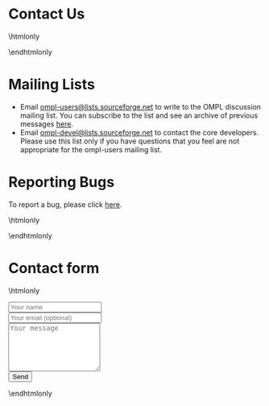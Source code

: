 # Contact Us

\htmlonly<div class="row"><div class="col-md-6 col-sm-6">\endhtmlonly
# Mailing Lists

 - Email ompl-users@lists.sourceforge.net to write to the OMPL discussion mailing list. You can subscribe to the list and see an archive of previous messages [here](https://lists.sourceforge.net/lists/listinfo/ompl-users).
 - Email ompl-devel@lists.sourceforge.net to contact the core developers. Please use this list only if you have questions that you feel are not appropriate for the ompl-users mailing list.

# Reporting Bugs

To report a bug, please click [here](https://bitbucket.org/ompl/ompl/issues?status=new&status=open).

\htmlonly</div><div class="col-md-6 col-sm-6">\endhtmlonly
# Contact form

\htmlonly
<form class="form" role="form" action="http://formspree.io/mmoll@rice.edu" method="POST">
  <div class="form-group">
    <input type="text" class="form-control" name="name" value='' placeholder="Your name">
  </div>
  <div class="form-group">
    <input type="email" class="form-control" name="_replyto" value='' placeholder="Your email (optional)">
  </div>
  <div class="form-group">
    <textarea id="message" name="message" rows=6 class="form-control" placeholder="Your message"></textarea>
  </div>
  <input type="hidden" name="_next" value="thank-you.html" />
  <input type="hidden" name="_subject" value="OMPL contact form submission" />
  <input type="text" name="_gotcha" style="display:none" />
  <input type="submit" value="Send" name='submit' class="btn btn-primary" />
</form>
</div>
</div>
\endhtmlonly
